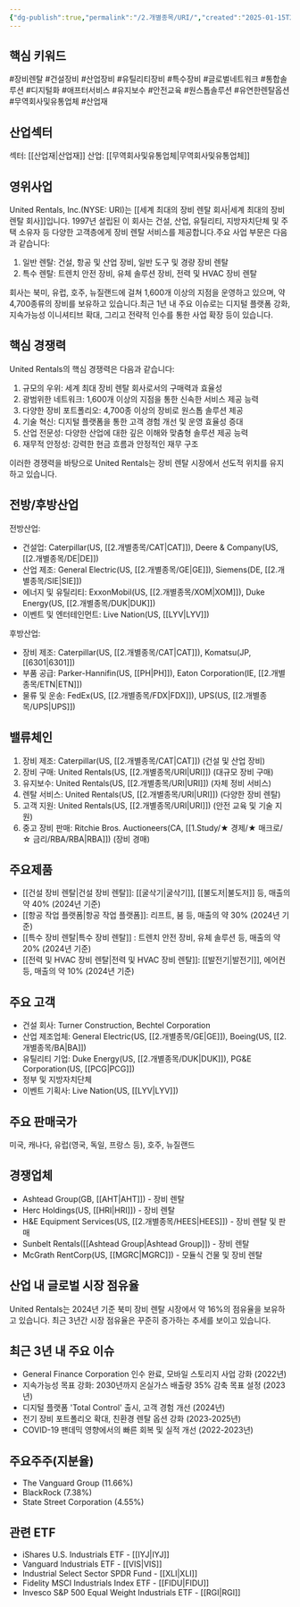 ```yaml
---
{"dg-publish":true,"permalink":"/2.개별종목/URI/","created":"2025-01-15T20:45:09.953+09:00","updated":"2025-07-29T21:37:05.336+09:00"}
---
```


## 핵심 키워드

#장비렌탈 #건설장비 #산업장비 #유틸리티장비 #특수장비 #글로벌네트워크 #통합솔루션 #디지털화  #애프터서비스 #유지보수 #안전교육 #원스톱솔루션 #유연한렌탈옵션 #무역회사및유통업체 #산업재 

## 산업섹터

섹터: [[산업재\|산업재]]
산업: [[무역회사및유통업체\|무역회사및유통업체]]

## 영위사업

United Rentals, Inc.(NYSE: URI)는 [[세계 최대의 장비 렌탈 회사\|세계 최대의 장비 렌탈 회사]]입니다. 1997년 설립된 이 회사는 건설, 산업, 유틸리티, 지방자치단체 및 주택 소유자 등 다양한 고객층에게 장비 렌탈 서비스를 제공합니다.주요 사업 부문은 다음과 같습니다:

1. 일반 렌탈: 건설, 항공 및 산업 장비, 일반 도구 및 경량 장비 렌탈
2. 특수 렌탈: 트렌치 안전 장비, 유체 솔루션 장비, 전력 및 HVAC 장비 렌탈

회사는 북미, 유럽, 호주, 뉴질랜드에 걸쳐 1,600개 이상의 지점을 운영하고 있으며, 약 4,700종류의 장비를 보유하고 있습니다.최근 1년 내 주요 이슈로는 디지털 플랫폼 강화, 지속가능성 이니셔티브 확대, 그리고 전략적 인수를 통한 사업 확장 등이 있습니다.

## 핵심 경쟁력

United Rentals의 핵심 경쟁력은 다음과 같습니다:

1. 규모의 우위: 세계 최대 장비 렌탈 회사로서의 구매력과 효율성
2. 광범위한 네트워크: 1,600개 이상의 지점을 통한 신속한 서비스 제공 능력
3. 다양한 장비 포트폴리오: 4,700종 이상의 장비로 원스톱 솔루션 제공
4. 기술 혁신: 디지털 플랫폼을 통한 고객 경험 개선 및 운영 효율성 증대
5. 산업 전문성: 다양한 산업에 대한 깊은 이해와 맞춤형 솔루션 제공 능력
6. 재무적 안정성: 강력한 현금 흐름과 안정적인 재무 구조

이러한 경쟁력을 바탕으로 United Rentals는 장비 렌탈 시장에서 선도적 위치를 유지하고 있습니다.

## 전방/후방산업

전방산업:

- 건설업: Caterpillar(US, [[2.개별종목/CAT\|CAT]]), Deere & Company(US, [[2.개별종목/DE\|DE]])
- 산업 제조: General Electric(US, [[2.개별종목/GE\|GE]]), Siemens(DE, [[2.개별종목/SIE\|SIE]])
- 에너지 및 유틸리티: ExxonMobil(US, [[2.개별종목/XOM\|XOM]]), Duke Energy(US, [[2.개별종목/DUK\|DUK]])
- 이벤트 및 엔터테인먼트: Live Nation(US, [[LYV\|LYV]])

후방산업:

- 장비 제조: Caterpillar(US, [[2.개별종목/CAT\|CAT]]), Komatsu(JP, [[6301\|6301]])
- 부품 공급: Parker-Hannifin(US, [[PH\|PH]]), Eaton Corporation(IE, [[2.개별종목/ETN\|ETN]])
- 물류 및 운송: FedEx(US, [[2.개별종목/FDX\|FDX]]), UPS(US, [[2.개별종목/UPS\|UPS]])

## 밸류체인

1. 장비 제조: Caterpillar(US, [[2.개별종목/CAT\|CAT]]) (건설 및 산업 장비)
2. 장비 구매: United Rentals(US, [[2.개별종목/URI\|URI]]) (대규모 장비 구매)
3. 유지보수: United Rentals(US, [[2.개별종목/URI\|URI]]) (자체 정비 서비스)
4. 렌탈 서비스: United Rentals(US, [[2.개별종목/URI\|URI]]) (다양한 장비 렌탈)
5. 고객 지원: United Rentals(US, [[2.개별종목/URI\|URI]]) (안전 교육 및 기술 지원)
6. 중고 장비 판매: Ritchie Bros. Auctioneers(CA, [[1.Study/★ 경제/★ 매크로/☆ 금리/RBA/RBA\|RBA]]) (장비 경매)

## 주요제품

- [[건설 장비 렌탈\|건설 장비 렌탈]]: [[굴삭기\|굴삭기]], [[불도저\|불도저]] 등, 매출의 약 40% (2024년 기준)
- [[항공 작업 플랫폼\|항공 작업 플랫폼]]: 리프트, 붐 등, 매출의 약 30% (2024년 기준)
- [[특수 장비 렌탈\|특수 장비 렌탈]] : 트렌치 안전 장비, 유체 솔루션 등, 매출의 약 20% (2024년 기준)
- [[전력 및 HVAC 장비 렌탈\|전력 및 HVAC 장비 렌탈]]: [[발전기\|발전기]], 에어컨 등, 매출의 약 10% (2024년 기준)

## 주요 고객

- 건설 회사: Turner Construction, Bechtel Corporation
- 산업 제조업체: General Electric(US, [[2.개별종목/GE\|GE]]), Boeing(US, [[2.개별종목/BA\|BA]])
- 유틸리티 기업: Duke Energy(US, [[2.개별종목/DUK\|DUK]]), PG&E Corporation(US, [[PCG\|PCG]])
- 정부 및 지방자치단체
- 이벤트 기획사: Live Nation(US, [[LYV\|LYV]])

## 주요 판매국가

미국, 캐나다, 유럽(영국, 독일, 프랑스 등), 호주, 뉴질랜드

## 경쟁업체

- Ashtead Group(GB, [[AHT\|AHT]]) - 장비 렌탈
- Herc Holdings(US, [[HRI\|HRI]]) - 장비 렌탈
- H&E Equipment Services(US, [[2.개별종목/HEES\|HEES]]) - 장비 렌탈 및 판매
- Sunbelt Rentals([[Ashtead Group\|Ashtead Group]]) - 장비 렌탈
- McGrath RentCorp(US, [[MGRC\|MGRC]]) - 모듈식 건물 및 장비 렌탈

## 산업 내 글로벌 시장 점유율

United Rentals는 2024년 기준 북미 장비 렌탈 시장에서 약 16%의 점유율을 보유하고 있습니다. 최근 3년간 시장 점유율은 꾸준히 증가하는 추세를 보이고 있습니다.

## 최근 3년 내 주요 이슈

- General Finance Corporation 인수 완료, 모바일 스토리지 사업 강화 (2022년)
- 지속가능성 목표 강화: 2030년까지 온실가스 배출량 35% 감축 목표 설정 (2023년)
- 디지털 플랫폼 'Total Control' 출시, 고객 경험 개선 (2024년)
- 전기 장비 포트폴리오 확대, 친환경 렌탈 옵션 강화 (2023-2025년)
- COVID-19 팬데믹 영향에서의 빠른 회복 및 실적 개선 (2022-2023년)

## 주요주주(지분율)

- The Vanguard Group (11.66%)
- BlackRock (7.38%)
- State Street Corporation (4.55%)

## 관련 ETF

- iShares U.S. Industrials ETF - [[IYJ\|IYJ]]
- Vanguard Industrials ETF - [[VIS\|VIS]]
- Industrial Select Sector SPDR Fund - [[XLI\|XLI]]
- Fidelity MSCI Industrials Index ETF - [[FIDU\|FIDU]]
- Invesco S&P 500 Equal Weight Industrials ETF - [[RGI\|RGI]]